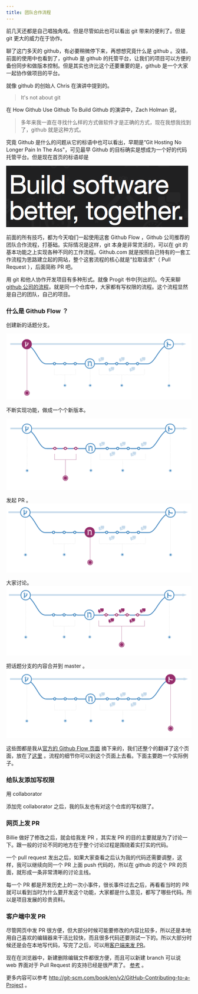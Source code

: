 ```yaml
---
title: 团队合作流程
---
```



前几天还都是自己唱独角戏。但是尽管如此也可以看出 git 带来的便利了。但是 git 更大的威力在于协作。

聊了这门多天的 github，有必要稍微停下来，再想想究竟什么是 github 。没错，前面的使用中也看到了，github 是 github 的托管平台，让我们的项目可以方便的备份同步和做版本控制。但是其实也许比这个还要重要的是，github 是一个大家一起协作做项目的平台。

就像 github 的创始人 Chris 在演讲中提到的。

>It's not about git

在 How Github Use Github To Build Github 的演讲中，Zach Holman 说，

>多年来我一直在寻找什么样的方式做软件才是正确的方式，现在我想我找到了，github 就是这种方式。


究竟 Github 是什么的问题从它的标语中也可以看出，早期是“Git Hosting No Longer Pain In The Ass"，可见最早 Github 的目标确实是想成为一个好的代码托管平台。但是现在首页的标语却是

![](images/flow_github/better_together.png)





<!-- 写到目前，读者还只能感受到 git 带来的麻烦，感受不到 git 带来的便利，所以单兵作战的部分还要给大家梳理一下，用了 git 到底有哪些好处，不然，如果我不是跟团队开发，那么是否就没有必要学 git 了
- 代码回滚，这样就写错了就不怕了
- 开心分支开发，master 上的代码不会被影响，这样就不用 file-v1.md file-peter.md file-billie.md 这些弱智的备份方法了
- check happycasts git workflow for more
 -->

前面的所有技巧，都为今天咱们一起使用这套 Github Flow ，Github 公司推荐的团队合作流程，打基础。实际情况是这样，git 本身是非常灵活的，可以在 git 的基本功能之上实现各种不同的工作流程。Github.com 就是按照自己特有的一套工作流程为思路建立起的网站，整个这套流程的核心就是“拉取请求”（ Pull Request ），后面简称 PR 吧。

用 git 和他人协作开发项目有多种形式。就像 Progit 书中[列出的]。今天来聊 [github 公司的流程](https://guides.github.com/introduction/flow/index.html)。就是同一个仓库中，大家都有写权限的流程。这个流程显然是自己的团队，自己的项目。


### 什么是 Github Flow ？

创建新的话题分支。

![](images/flow_github/new_branch.png)

不断实现功能，做成一个个新版本。

![](images/flow_github/make_changes.png)

发起 PR 。
![](images/flow_github/open_pr.png)

大家讨论。
![](images/flow_github/discuss.png)

把话题分支的内容合并到 master 。
![](images/flow_github/merge_in.png)


这些图都是我从[官方的 Github Flow 页面](https://guides.github.com/introduction/flow/index.html) 摘下来的，我们还整个的翻译了这个页面，放在了[这里](http://gitbeijing.com/flow) 。流程的细节你可以到这个页面上去看。下面主要跑一个实际例子。

<!-- http://git-scm.com/book/en/v2/GitHub-Contributing-to-a-Project 的例子就挺好 -->

### 给队友添加写权限

用 collaborator 

添加完 collaborator 之后，我的队友也有对这个仓库的写权限了。

### 网页上发 PR

<!-- 先说最正常的流程，然后再  quick-pull-request -->
Billie 做好了修改之后，就会给我发 PR ，其实发 PR 的目的主要就是为了讨论一下。跟一般的讨论不同的地方在于整个讨论过程是围绕着实打实的代码。
<!-- 
如何在网页上直接 edit 并发出 PR
https://github.com/blog/1945-quick-pull-requests

这个方法是最简单的实现 github flow 的操作流程
 -->

<!-- https://guides.github.com/activities/hello-world/ -->



<!--  PR 定义

- 可以让队友审核你的代码
- 可以讨论，跟一个 issue 一样

Pull requests are proposed changes to a repository submitted by a user and accepted or rejected by a repository's collaborators. Like issues, pull requests each have their own discussion forum. See Using Pull Requests.

https://help.github.com/articles/github-glossary/
 -->


一个 pull request 发出之后，如果大家查看之后认为我的代码还需要调整，这样，我可以继续向同一个 PR 上面 push 代码的，所以在 github 的这个 PR 的页面，就形成一条非常清晰的讨论主线。


每一个 PR 都是开发历史上的一次小事件，很长事件过去之后，再看看当时的 PR 就可以看到当时为什么要开发这个功能，大家都是什么意见，都写了哪些代码。所以是项目发展的珍贵资料。


### 客户端中发 PR

尽管网页中发 PR 很方便，但大部分时候可能要修改的内容比较多，所以还是本地用自己喜欢的编辑器来干活比较快，而且很多代码还要测试一下的。所以大部分时候还是会在本地写代码，写完了之后，可以用[客户端来发 PR](https://github.com/blog/1946-create-pull-requests-with-github-for-mac)。

现在在浏览器中，新建删除编辑文件都很方便，而且可以新建 branch 可以说 web 界面对于 Pull Request 的支持已经是很严肃了。
[参考](https://github.com/blog/1557-github-flow-in-the-browser) 。

更多内容可以参考 <http://git-scm.com/book/en/v2/GitHub-Contributing-to-a-Project> 。
